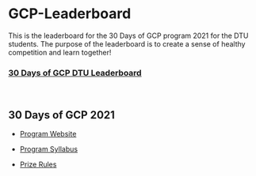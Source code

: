 # GCP-Leaderboard

This is the leaderboard for the 30 Days of GCP program 2021 for the DTU students.
The purpose of the leaderboard is to create a sense of healthy competition and learn together!

### [30 Days of GCP DTU Leaderboard](https://30daysofgcp-dtu.netlify.app/)

<br>

## 30 Days of GCP 2021

- [Program Website](https://events.withgoogle.com/30daysofgooglecloud/)

- [Program Syllabus](https://events.withgoogle.com/30daysofgooglecloud/program-syllabus/#content)

- [Prize Rules](https://events.withgoogle.com/30daysofgooglecloud/prize-rules/#content)
